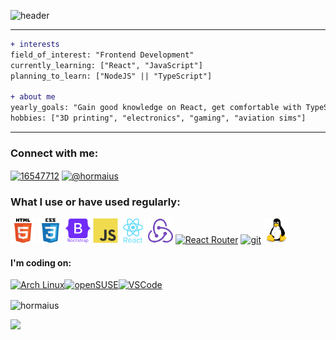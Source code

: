 ![header](https://capsule-render.vercel.app/api?type=waving&color=gradient&customColorList=1,2,4&height=150&section=header&text=Welcome!&fontSize=50&fontAlign=20)

---
```diff
+ interests
field_of_interest: "Frontend Development"
currently_learning: ["React", "JavaScript"]
planning_to_learn: ["NodeJS" || "TypeScript"]

+ about me
yearly_goals: "Gain good knowledge on React, get comfortable with TypeScript and delve into NodeJS"
hobbies: ["3D printing", "electronics", "gaming", "aviation sims"]
```

---
<h3 align="left">Connect with me:</h3>
<p align="left">
<a href="https://stackoverflow.com/users/16547712" target="blank"><img align="center" src="https://raw.githubusercontent.com/rahuldkjain/github-profile-readme-generator/master/src/images/icons/Social/stack-overflow.svg" alt="16547712" height="30" width="40" /></a>
<a href="https://dev.to/hormaius" target="blank"><img align="center" src="https://d2fltix0v2e0sb.cloudfront.net/dev-rainbow.svg" alt="@hormaius" height="40" width="40" /></a>
</p>
<h3 align="left">What I use or have used regularly:</h3>
<p align="left"> <a href="https://www.w3.org/html/" target="_blank" rel="noreferrer"><img src="https://raw.githubusercontent.com/devicons/devicon/master/icons/html5/html5-original-wordmark.svg" alt="html5" width="40" height="40"/></a> <a href="https://www.w3schools.com/css/" target="_blank" rel="noreferrer"><img src="https://raw.githubusercontent.com/devicons/devicon/master/icons/css3/css3-original-wordmark.svg" alt="css3" width="40" height="40"/></a> <a href="https://getbootstrap.com" target="_blank" rel="noreferrer"><img src="https://raw.githubusercontent.com/devicons/devicon/master/icons/bootstrap/bootstrap-plain-wordmark.svg" alt="bootstrap" width="40" height="40"/></a> <a href="https://developer.mozilla.org/en-US/docs/Web/JavaScript" target="_blank" rel="noreferrer"><img src="https://raw.githubusercontent.com/devicons/devicon/master/icons/javascript/javascript-original.svg" alt="javascript" width="40" height="40"/></a> <a href="https://reactjs.org/" target="_blank" rel="noreferrer"><img src="https://raw.githubusercontent.com/devicons/devicon/master/icons/react/react-original-wordmark.svg" alt="react" width="40" height="40"/></a> <a href="https://redux.js.org" target="_blank" rel="noreferrer"><img src="https://raw.githubusercontent.com/devicons/devicon/master/icons/redux/redux-original.svg" alt="redux" width="40" height="40"/></a> <a href="https://reactrouter.com/en/main" target="_blank" rel="noreferrer" ><img src="https://reactrouter.com/_brand/react-router-mark-color-inverted.svg" alt="React Router" height="40" width="40" /></a> <a href="https://git-scm.com/" target="_blank" rel="noreferrer"><img src="https://www.vectorlogo.zone/logos/git-scm/git-scm-icon.svg" alt="git" width="40" height="40"/></a> <a href="https://www.linux.org/" target="_blank" rel="noreferrer"><img src="https://raw.githubusercontent.com/devicons/devicon/master/icons/linux/linux-original.svg" alt="linux" width="40" height="40"/></a> </p>
<h4 align="left">I'm coding on:</h3>
<p><a href="https://archlinux.org/"><img src="https://upload.wikimedia.org/wikipedia/commons/e/e8/Archlinux-logo-standard-version.png" alt="Arch Linux" height="40" width="120" /></a><a href="https://www.opensuse.org/"><img src="https://upload.wikimedia.org/wikipedia/commons/d/d0/OpenSUSE_Logo.svg" alt="openSUSE" height="40" width="40"/></a><a href="https://code.visualstudio.com/"><img src="https://upload.wikimedia.org/wikipedia/commons/9/9a/Visual_Studio_Code_1.35_icon.svg" alt="VSCode" height="40" width="40"/></a></p>

<p><img align="center" src="https://github-readme-stats.vercel.app/api/top-langs?username=hormaius&show_icons=true&theme=dracula&locale=en&layout=compact" alt="hormaius" /></p>

<p align="left">
  <img src="https://capsule-render.vercel.app/api?type=waving&color=gradient&height=100&section=footer"/>
</p>
